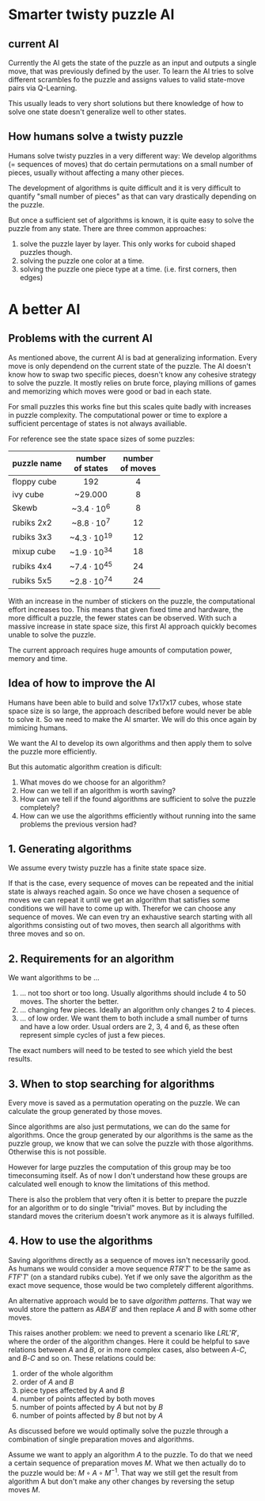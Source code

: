 # Smarter twisty puzzle AI

## current AI
Currently the AI gets the state of the puzzle as an input and outputs a single move, that was previously defined by the user.
To learn the AI tries to solve different scrambles fo the puzzle and assigns values to valid state-move pairs via Q-Learning.

This usually leads to very short solutions but there knowledge of how to solve one state doesn't generalize well to other states.

## How humans solve a twisty puzzle
Humans solve twisty puzzles in a very different way: We develop algorithms (= sequences of moves) that do certain permutations on a small number of pieces, usually without affecting a many other pieces.

The development of algorithms is quite difficult and it is very difficult to quantify "small number of pieces" as that can vary drastically depending on the puzzle.

But once a sufficient set of algorithms is known, it is quite easy to solve the puzzle from any state. There are three common approaches:
1. solve the puzzle layer by layer. This only works for cuboid shaped puzzles though.
2. solving the puzzle one color at a time.
3. solving the puzzle one piece type at a time. (i.e. first corners, then edges)

# A better AI

## Problems with the current AI
As mentioned above, the current AI is bad at generalizing information. Every move is only dependend on the current state of the puzzle. The AI doesn't know how to swap two specific pieces, doesn't know any cohesive strategy to solve the puzzle. It mostly relies on brute force, playing millions of games and memorizing which moves were good or bad in each state.

For small puzzles this works fine but this scales quite badly with increases in puzzle complexity. The computational power or time to explore a sufficient percentage of states is not always availiable.

For reference see the state space sizes of some puzzles:

<center>

|puzzle name|number</br>of states|number</br>of moves|
|-----------|:------------------:|:-:|
|floppy cube|               $192$| 4|
|ivy cube   |           ~$29.000$| 8|
|Skewb      | ~$3.4 \cdot 10^{6}$| 8|
|rubiks 2x2 | ~$8.8 \cdot 10^{7}$|12|
|rubiks 3x3 |~$4.3 \cdot 10^{19}$|12|
|mixup cube |~$1.9 \cdot 10^{34}$|18|
|rubiks 4x4 |~$7.4 \cdot 10^{45}$|24|
|rubiks 5x5 |~$2.8 \cdot 10^{74}$|24|

</center>

With an increase in the number of stickers on the puzzle, the computational effort increases too. This means that given fixed time and hardware, the more difficult a puzzle, the fewer states can be observed. With such a massive increase in state space size, this first AI approach quickly becomes unable to solve the puzzle.

The current approach requires huge amounts of computation power, memory and time.

## Idea of how to improve the AI
Humans have been able to build and solve 17x17x17 cubes, whose state space size is so large, the approach described before would never be able to solve it. So we need to make the AI smarter. We will do this once again by mimicing humans.

We want the AI to develop its own algorithms and then apply them to solve the puzzle more efficiently.

But this automatic algorithm creation is dificult:
1. What moves do we choose for an algorithm?
2. How can we tell if an algorithm is worth saving?
3. How can we tell if the found algorithms are sufficient to solve the puzzle completely?
4. How can we use the algorithms efficiently without running into the same problems the previous version had?


## 1. Generating algorithms

We assume every twisty puzzle has a finite state space size.

If that is the case, every sequence of moves can be repeated and the initial state is always reached again. So once we have chosen a sequence of moves we can repeat it until we get an algorithm that satisfies some conditions we will have to come up with.
Therefor we can choose any sequence of moves. We can even try an exhaustive search starting with all algorithms consisting out of two moves, then search all algorithms with three moves and so on.


## 2. Requirements for an algorithm

We want algorithms to be ...
1. ... not too short or too long. Usually algorithms should include 4 to 50 moves. The shorter the better.
2. ... changing few pieces. Ideally an algorithm only changes 2 to 4 pieces.
3. ... of low order. We want them to both include a small number of turns and have a low order. Usual orders are 2, 3, 4 and 6, as these often represent simple cycles of just a few pieces.

The exact numbers will need to be tested to see which yield the best results.


## 3. When to stop searching for algorithms

Every move is saved as a permutation operating on the puzzle. We can calculate the group generated by those moves.

Since algorithms are also just permutations, we can do the same for algorithms. Once the group generated by our algorithms is the same as the puzzle group, we know that we can solve the puzzle with those algorithms. Otherwise this is not possible.

However for large puzzles the computation of this group may be too timeconsuming itself. As of now I don't understand how these groups are calculated well enough to know the limitations of this method.

There is also the problem that very often it is better to prepare the puzzle for an algorithm or to do single "trivial" moves. But by including the standard moves the criterium doesn't work anymore as it is always fulfilled.


## 4. How to use the algorithms

Saving algorithms directly as a sequence of moves isn't necessarily good. As humans we would consider a move sequence $R T R' T'$ to be the same as $F T F' T'$ (on a standard rubiks cube). Yet if we only save the algorithm as the exact move sequence, those would be two completely different algorithms.

An alternative approach would be to save *algorithm patterns*. That way we would store the pattern as $A B A' B'$ and then replace $A$ and $B$ with some other moves.

This raises another problem: we need to prevent a scenario like $L R L' R'$, where the order of the algorithm changes.
Here it could be helpful to save relations between $A$ and $B$, or in more complex cases, also between $A$-$C$, and $B$-$C$ and so on. These relations could be:

1. order of the whole algorithm
2. order of $A$ and $B$
3. piece types affected by $A$ and $B$
4. number of points affected by both moves
5. number of points affected by $A$ but not by $B$
6. number of points affected by $B$ but not by $A$

As discussed before we would optimally solve the puzzle through a combination of single preparation moves and algorithms.

Assume we want to apply an algorithm $A$ to the puzzle. To do that we need a certain sequence of preparation moves $M$. What we then actually do to the puzzle would be: $M \circ A \circ M^{-1}$. That way we still get the result from algorithm A but don't make any other changes by reversing the setup moves $M$.
